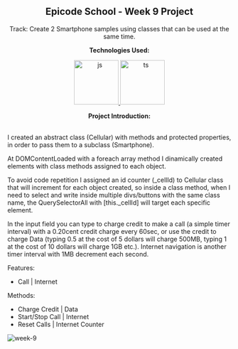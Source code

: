 
<p><h2 align="center" dir="auto"><b>Epicode School - Week 9 Project</b></h2></p>
<p align="center" dir="auto">Track: Create 2 Smartphone samples using classes that can be used at the same time.</p>

<p align="center" dir="auto"><b>Technologies Used:</b></p>
<p align="center" dir="auto"> 
  <a href="https://github.com/gi-ga-dev" target="_blank" rel="nofollow"> 
    <img src="https://user-images.githubusercontent.com/77717069/175243081-2ba40459-d04b-4f34-b572-44dfc1a7e450.png" alt="js" width="100"> 
  </a> 
  <a href="https://github.com/gi-ga-dev" target="_blank" rel="nofollow"> 
    <img src="https://user-images.githubusercontent.com/77717069/175243442-5c187e89-0afd-49ff-b56b-08c41e884a5f.png" alt="ts" width="100">
  </a> 
</p>

<p align="center" dir="auto"> <b>Project Introduction:</b> <br><br>

I created an abstract class (Cellular) with methods and protected properties, in order to pass them to a subclass (Smartphone).

At DOMContentLoaded with a foreach array method I dinamically created elements with class methods assigned to each object.

To avoid code repetition I assigned an id counter (_cellId) to Cellular class that will increment for each object created, so inside a class method, when I need to select and write inside multiple divs/buttons with the same class name, the QuerySelectorAll with [this._cellId] will target each specific element.

In the input field you can type to charge credit to make a call (a simple timer interval) with a 0.20cent credit charge every 60sec, or use the credit to charge Data (typing 0.5 at the cost of 5 dollars will charge 500MB, typing 1 at the cost of 10 dollars will charge 1GB etc.). 
Internet navigation is another timer interval with 1MB decrement each second. 

Features:
- Call | Internet

Methods:
- Charge Credit | Data
- Start/Stop Call | Internet
- Reset Calls | Internet Counter

</p>

![week-9](https://user-images.githubusercontent.com/77717069/176638647-0bf41732-af41-4c21-83cb-3404f847484e.gif)
